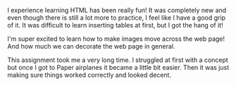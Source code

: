 I experience learning HTML has been really fun! It was completely new and even though there is still a lot more to practice, I feel like I have a good grip of it. It was difficult to learn inserting tables at first, but I got the hang of it!

I'm super excited to learn how to make images move across the web page! And how much we can decorate the web page in general.

This assignment took me a very long time. I struggled at first with a concept but once I got to Paper airplanes it became a little bit easier. Then it was just making sure things worked correctly and looked decent.
